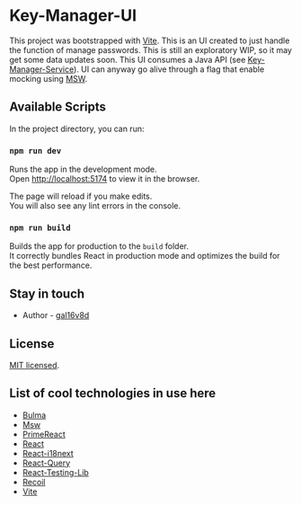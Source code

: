 # Key-Manager-UI

This project was bootstrapped with [Vite](https://vitejs.dev/).
This is an UI created to just handle the function of manage passwords.
This is still an exploratory WIP, so it may get some data updates soon.
This UI consumes a Java API (see [Key-Manager-Service](https://github.com/gal16v8d/key-manager-svc)).
UI can anyway go alive through a flag that enable mocking using [MSW](https://mswjs.io/).

## Available Scripts

In the project directory, you can run:

### `npm run dev`

Runs the app in the development mode.\
Open [http://localhost:5174](http://localhost:5174) to view it in the browser.

The page will reload if you make edits.\
You will also see any lint errors in the console.

### `npm run build`

Builds the app for production to the `build` folder.\
It correctly bundles React in production mode and optimizes the build for the best performance.

## Stay in touch

- Author - [gal16v8d](https://github.com/gal16v8d)

## License

[MIT licensed](LICENSE).

## List of cool technologies in use here

- [Bulma](https://bulma.io/)
- [Msw](https://mswjs.io/)
- [PrimeReact](https://primereact.org/)
- [React](https://reactjs.org/)
- [React-i18next](https://react.i18next.com/)
- [React-Query](https://tanstack.com/query/v4/docs/react/adapters/react-query)
- [React-Testing-Lib](https://testing-library.com/docs/react-testing-library/intro/)
- [Recoil](https://recoiljs.org/)
- [Vite](https://vitejs.dev/)
